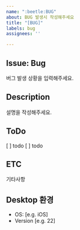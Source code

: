 ```yaml
---
name: ":beetle:BUG"
about: BUG 발생시 작성해주세요
title: "[BUG]"
labels: bug
assignees: ''

---
```


## Issue: Bug
버그 발생 상황을 입력해주세요.

## Description
설명을 작성해주세요.

## ToDo
[ ] todo
[ ] todo

## ETC
기타사항

## Desktop 환경 
 - OS: [e.g. iOS]
 - Version [e.g. 22]
